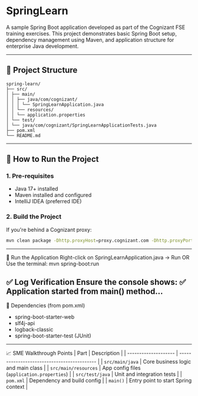 # SpringLearn

A sample Spring Boot application developed as part of the Cognizant FSE training exercises. This project demonstrates basic Spring Boot setup, dependency management using Maven, and application structure for enterprise Java development.

---

## 📌 Project Structure
```
spring-learn/
├── src/
│ ├── main/
│ │ ├── java/com/cognizant/
│ │ │ └── SpringLearnApplication.java
│ │ └── resources/
│ │ └── application.properties
│ └── test/
│ └── java/com/cognizant/SpringLearnApplicationTests.java
├── pom.xml
└── README.md
```

---

## 🚀 How to Run the Project

### 1. Pre-requisites
- Java 17+ installed
- Maven installed and configured
- IntelliJ IDEA (preferred IDE)

### 2. Build the Project

If you're behind a Cognizant proxy:

```bash
mvn clean package -Dhttp.proxyHost=proxy.cognizant.com -Dhttp.proxyPort=6050 -Dhttps.proxyHost=proxy.cognizant.com -Dhttps.proxyPort=6050 -Dhttp.proxyUser=your_emp_id
```
-----
🧪 Run the Application
Right-click on SpringLearnApplication.java → Run
OR
Use the terminal:
mvn spring-boot:run

✅ Log Verification
Ensure the console shows:
✅ Application started from main() method...
---

🧩 Dependencies (from pom.xml)
* spring-boot-starter-web
* slf4j-api
* logback-classic
* spring-boot-starter-test (JUnit)

---
📈 SME Walkthrough Points
| Part                 | Description                                 |
| -------------------- | ------------------------------------------- |
| `src/main/java`      | Core business logic and main class          |
| `src/main/resources` | App config files (`application.properties`) |
| `src/test/java`      | Unit and integration tests                  |
| `pom.xml`            | Dependency and build config                 |
| `main()`             | Entry point to start Spring context         |

